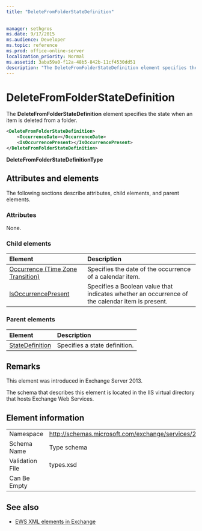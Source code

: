 ```yaml
---
title: "DeleteFromFolderStateDefinition"
 
 
manager: sethgros
ms.date: 9/17/2015
ms.audience: Developer
ms.topic: reference
ms.prod: office-online-server
localization_priority: Normal
ms.assetid: 3aba59a0-f12a-48b5-842b-11cf4530dd51
description: "The DeleteFromFolderStateDefinition element specifies the state when an item is deleted from a folder."
---
```


# DeleteFromFolderStateDefinition

The **DeleteFromFolderStateDefinition** element specifies the state when an item is deleted from a folder. 
  
```XML
<DeleteFromFolderStateDefinition>
    <OccurrenceDate></OccurrenceDate>
    <IsOccurrencePresent></IsOccurrencePresent>
</DeleteFromFolderStateDefinition>
```

 **DeleteFromFolderStateDefinitionType**
## Attributes and elements

The following sections describe attributes, child elements, and parent elements.
  
### Attributes

None.
  
### Child elements

|**Element**|**Description**|
|:-----|:-----|
|[Occurrence (Time Zone Transition)](occurrence-time-zone-transition.md) <br/> |Specifies the date of the occurrence of a calendar item.  <br/> |
|[IsOccurrencePresent](isoccurrencepresent.md) <br/> |Specifies a Boolean value that indicates whether an occurrence of the calendar item is present.  <br/> |
   
### Parent elements

|**Element**|**Description**|
|:-----|:-----|
|[StateDefinition](statedefinition.md) <br/> |Specifies a state definition.  <br/> |
   
## Remarks

This element was introduced in Exchange Server 2013.
  
The schema that describes this element is located in the IIS virtual directory that hosts Exchange Web Services.
  
## Element information

|||
|:-----|:-----|
|Namespace  <br/> |http://schemas.microsoft.com/exchange/services/2006/types  <br/> |
|Schema Name  <br/> |Type schema  <br/> |
|Validation File  <br/> |types.xsd  <br/> |
|Can Be Empty  <br/> ||
   
## See also



- [EWS XML elements in Exchange](ews-xml-elements-in-exchange.md)

